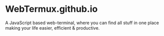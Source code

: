 # WebTermux.github.io
A JavaScript based web-terminal, where you can find all stuff in one place making your life easier, efficient &amp; productive.
